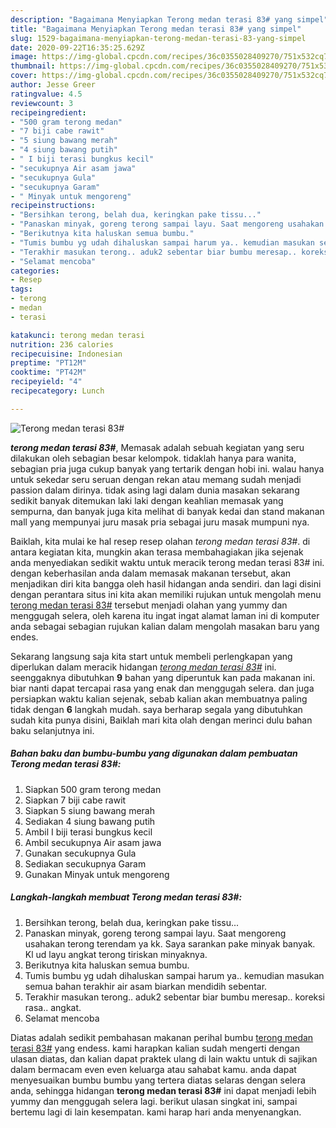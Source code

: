 ```yaml
---
description: "Bagaimana Menyiapkan Terong medan terasi 83# yang simpel"
title: "Bagaimana Menyiapkan Terong medan terasi 83# yang simpel"
slug: 1529-bagaimana-menyiapkan-terong-medan-terasi-83-yang-simpel
date: 2020-09-22T16:35:25.629Z
image: https://img-global.cpcdn.com/recipes/36c0355028409270/751x532cq70/terong-medan-terasi-83-foto-resep-utama.jpg
thumbnail: https://img-global.cpcdn.com/recipes/36c0355028409270/751x532cq70/terong-medan-terasi-83-foto-resep-utama.jpg
cover: https://img-global.cpcdn.com/recipes/36c0355028409270/751x532cq70/terong-medan-terasi-83-foto-resep-utama.jpg
author: Jesse Greer
ratingvalue: 4.5
reviewcount: 3
recipeingredient:
- "500 gram terong medan"
- "7 biji cabe rawit"
- "5 siung bawang merah"
- "4 siung bawang putih"
- " I biji terasi bungkus kecil"
- "secukupnya Air asam jawa"
- "secukupnya Gula"
- "secukupnya Garam"
- " Minyak untuk mengoreng"
recipeinstructions:
- "Bersihkan terong, belah dua, keringkan pake tissu..."
- "Panaskan minyak, goreng terong sampai layu. Saat mengoreng usahakan terong terendam ya kk. Saya sarankan pake minyak banyak. Kl ud layu angkat terong tiriskan minyaknya."
- "Berikutnya kita haluskan semua bumbu."
- "Tumis bumbu yg udah dihaluskan sampai harum ya.. kemudian masukan semua bahan terakhir air asam biarkan mendidih sebentar."
- "Terakhir masukan terong.. aduk2 sebentar biar bumbu meresap.. koreksi rasa.. angkat."
- "Selamat mencoba"
categories:
- Resep
tags:
- terong
- medan
- terasi

katakunci: terong medan terasi 
nutrition: 236 calories
recipecuisine: Indonesian
preptime: "PT12M"
cooktime: "PT42M"
recipeyield: "4"
recipecategory: Lunch

---
```



![Terong medan terasi 83#](https://img-global.cpcdn.com/recipes/36c0355028409270/751x532cq70/terong-medan-terasi-83-foto-resep-utama.jpg)

<b><i>terong medan terasi 83#</i></b>, Memasak adalah sebuah kegiatan yang seru dilakukan oleh sebagian besar kelompok. tidaklah hanya para wanita, sebagian pria juga cukup banyak yang tertarik dengan hobi ini. walau hanya untuk sekedar seru seruan dengan rekan atau memang sudah menjadi passion dalam dirinya. tidak asing lagi dalam dunia masakan sekarang sedikit banyak ditemukan laki laki dengan keahlian memasak yang sempurna, dan banyak juga kita melihat di banyak kedai dan stand makanan mall yang mempunyai juru masak pria sebagai juru masak mumpuni nya.

Baiklah, kita mulai ke hal resep resep olahan <i>terong medan terasi 83#</i>. di antara kegiatan kita, mungkin akan terasa membahagiakan jika sejenak anda menyediakan sedikit waktu untuk meracik terong medan terasi 83# ini. dengan keberhasilan anda dalam memasak makanan tersebut, akan menjadikan diri kita bangga oleh hasil hidangan anda sendiri. dan lagi disini dengan perantara situs ini kita akan memiliki rujukan untuk mengolah menu <u>terong medan terasi 83#</u> tersebut menjadi olahan yang yummy dan menggugah selera, oleh karena itu ingat ingat alamat laman ini di komputer anda sebagai sebagian rujukan kalian dalam mengolah masakan baru yang endes.




Sekarang langsung saja kita start untuk membeli perlengkapan yang diperlukan dalam meracik hidangan <u><i>terong medan terasi 83#</i></u> ini. seenggaknya dibutuhkan <b>9</b> bahan yang diperuntuk kan pada makanan ini. biar nanti dapat tercapai rasa yang enak dan menggugah selera. dan juga persiapkan waktu kalian sejenak, sebab kalian akan membuatnya paling tidak dengan <b>6</b> langkah mudah. saya berharap segala yang dibutuhkan sudah kita punya disini, Baiklah mari kita olah dengan merinci dulu bahan baku selanjutnya ini.

<!--inarticleads1-->

##### Bahan baku dan bumbu-bumbu yang digunakan dalam pembuatan Terong medan terasi 83#:

1. Siapkan 500 gram terong medan
1. Siapkan 7 biji cabe rawit
1. Siapkan 5 siung bawang merah
1. Sediakan 4 siung bawang putih
1. Ambil  I biji terasi bungkus kecil
1. Ambil secukupnya Air asam jawa
1. Gunakan secukupnya Gula
1. Sediakan secukupnya Garam
1. Gunakan  Minyak untuk mengoreng




<!--inarticleads2-->

##### Langkah-langkah membuat Terong medan terasi 83#:

1. Bersihkan terong, belah dua, keringkan pake tissu...
1. Panaskan minyak, goreng terong sampai layu. Saat mengoreng usahakan terong terendam ya kk. Saya sarankan pake minyak banyak. Kl ud layu angkat terong tiriskan minyaknya.
1. Berikutnya kita haluskan semua bumbu.
1. Tumis bumbu yg udah dihaluskan sampai harum ya.. kemudian masukan semua bahan terakhir air asam biarkan mendidih sebentar.
1. Terakhir masukan terong.. aduk2 sebentar biar bumbu meresap.. koreksi rasa.. angkat.
1. Selamat mencoba




Diatas adalah sedikit pembahasan makanan perihal bumbu <u>terong medan terasi 83#</u> yang endess. kami harapkan kalian sudah mengerti dengan ulasan diatas, dan kalian dapat praktek ulang di lain waktu untuk di sajikan dalam bermacam even even keluarga atau sahabat kamu. anda dapat menyesuaikan bumbu bumbu yang tertera diatas selaras dengan selera anda, sehingga hidangan <b>terong medan terasi 83#</b> ini dapat menjadi lebih yummy dan menggugah selera lagi. berikut ulasan singkat ini, sampai bertemu lagi di lain kesempatan. kami harap hari anda menyenangkan.
